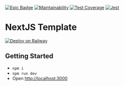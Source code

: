 [![Epic Badge](https://img.shields.io/badge/:3-purple?style=plastic&logoColor=purple)](https://bennett-smrdel.netlify.app/0_0)
[![Maintainability](https://api.codeclimate.com/v1/badges/b320df81fd704a1337ee/maintainability)](https://codeclimate.com/github/bsmrdel101/nextjs-frontend-template/maintainability)
[![Test Coverage](https://api.codeclimate.com/v1/badges/b320df81fd704a1337ee/test_coverage)](https://codeclimate.com/github/bsmrdel101/nextjs-frontend-template/test_coverage)
[![Jest](https://github.com/bsmrdel101/nextjs-frontend-template/actions/workflows/jest.yml/badge.svg)](https://github.com/bsmrdel101/nextjs-frontend-template/actions/workflows/jest.yml)

# NextJS Template

[![Deploy on Railway](https://railway.app/button.svg)](https://railway.app/template/WglsuF?referralCode=2dmFBO)

## Getting Started

- `npm i`
- `npm run dev`
- Open [http://localhost:3000](http://localhost:3000)
